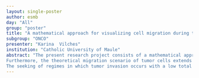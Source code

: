 ```yaml
---
layout: single-poster
author: esmb
day: "All"
group: "poster"
title: "A mathematical approach for visualizing cell migration during tumor progression"
subgroup: "ONCO"
presenter: "Karina  Vilches"
institution: "Catholic University of Maule"
abstract: "The present research project consists of a mathematical approach that captures and explores a wide range of mechanisms and biological variability to simulate the collective cell migration during the tumor progression. This orchestrates multiple phenomena in cancer dynamics is represented by a chemotaxis two-species system, which is supported by an extensive literature. In this respect, we promote the realization of modeling platforms that facilitate the integration of interdisciplinary perspectives in tumor progression.
Furthermore, the theoretical migration scenario of tumor cells extends the previous results of the chemotaxis and chemotaxis-haptotaxis systems adding more complexity to the mathematical model for representing these cell-cell dynamics including micro-environmental influence.
The seeking of regimes in which tumor invasion occurs with a low total mass of tumor cells could be an interesting initial point for an interdisciplinary discussion about theoretical results obtained, and how such analytical results could be transferred to the laboratory. This last consideration is that the density of tumor-associated macrophages in tumor site results in an important characteristic to identify the cancer state, and some researchers suggest that targeting processes required for collective migration may be effective in combating certain types of tumors."
---
```

